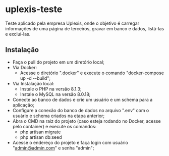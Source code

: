 # uplexis-teste
Teste aplicado pela empresa Uplexis, onde o objetivo é carregar informações de uma página de terceiros, gravar em banco e dados, listá-las e excluí-las.

## Instalação
- Faça o pull do projeto em um diretório local;
- Via Docker:
  - Acesse o diretório ".docker" e execute o comando "docker-compose up -d --build";
- Via Instalação local:
  - Instale o PHP na versão 8.1.3;
  - Instale o MySQL na versão 8.0.18;
- Conecte ao banco de dados e crie um usuário e um schema para a aplicação;
- Configure a conexão do banco de dados no arquivo ".env" com o usuário e schema criados na etapa anterior;
- Abra o CMD na raiz do projeto (caso esteja rodando no Docker, acesse pelo container) e execute os comandos:
  - php artisan migrate
  - php artisan db:seed
- Acesse o endereço do projeto e faça login com usuário "admin@admin.com" e senha "admin";